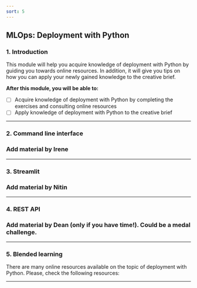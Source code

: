 ```yaml
---
sort: 5
---
```


## MLOps: Deployment with Python

### 1. Introduction

This module will help you acquire knowledge of deployment with Python by guiding you towards online resources. In addition, it will give you tips on how you can apply your newly gained knowledge to the creative brief.

__After this module, you will be able to:__

- [ ] Acquire knowledge of deployment with Python by completing the exercises and consulting online resources
- [ ] Apply knowledge of deployment with Python to the creative brief

***

### 2. Command line interface

### Add material by Irene 

***

### 3. Streamlit

### Add material by Nitin

***

### 4. REST API

### Add material by Dean (only if you have time!). Could be a medal challenge.

***

### 5. Blended learning

There are many online resources available on the topic of deployment with Python. Please, check the following resources:

***
